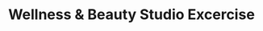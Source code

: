 ---
title: "Wellness & Beauty Studio Excercise"
url: /muenchen/wellness-und-beauty-studio-excercise/
shop: Massage
---